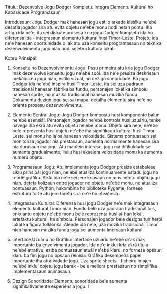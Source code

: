 Titulu: Dezenvolve Jogu Dodger Kompletu: Integra Elementu Kultural ho Kapasidade Programasaun

Introdusaun:
Jogu Dodger mak hanesan jogu estilo arkade klasiku ne'ebé desafia jogador sira atu evita objetu ne'ebé monu hodi hetan pontu. Iha artigu ida ne'e, ita sei diskute prosesu kria jogu Dodger kompletu ida ho diferensa ida - integrasaun elementu kultural husi Timor-Leste. Projetu ida ne'e hanesan oportunidade di'ak atu uza konseitu programasaun no téknika dezenvolvimentu jogu nian hodi selebra kultura lokál.

Kopru Prinsipál:

1. Konseitu no Dezenvolvimentu Jogu:
Pasu primeiru atu kria jogu Dodger mak dezenvolve konseitu jogu ne'ebé soól. Ida ne'e presiza deskrisaun mekanismu jogu nian, estilo vizuál, no dezign sonoridade. Ba jogu Dodger ida ne'ebé inspira husi Timor-Leste, ita sei uza padraun tradisionál hanesan fábrika ba fundu, personajen lokál ka símbolu hanesan sprite, no múzika tradisionál hanesan muzika fundu. Dokumentu dezign jogu sei sai mapa, detalha elementu sira ne'e no orienta prosesu dezenvolvimentu.

2. Elementu Sentral Jogu:
Jogu Dodger kompostu husi komponente balun ne'ebé esensiál. Personajen jogador ne'ebé kontrola husi uzuáriu, tenke navega iha ekrã atu evita objetu ne'ebé monu. Objetu sira ne'e, ne'ebé bele reprezenta husi objetu ne'ebé iha signifikadu kultural husi Timor-Leste, sei monu ho la'os hanesan velosidade. Sistema pontuasaun sei monitoriza jogador nia prestasaun, aumenta normalmente hanesan sira nia durasaun iha jogu. Atu mantein interese, jogu nia difikuldade sei aumenta gradualmente, liuliu husi akselera velosidade monu ka aumenta numeru objetu.

3. Programasaun Jogu:
Atu implementa jogu Dodger presiza estabelese siklu prinsipál jogu nian, ne'ebé atualiza kontinuamente estadu jogu no rende gráfiku. Siklu ida ne'e sei jere kriasaun no movimentu objetu jogu nian, deteta kolizaun entre jogador no objetu ne'ebé monu, no atualiza pontuasaun. Python, hakombina ho biblioteka Pygame, fornese estrutura forte atu jere tarefa sira ne'e ho efisiénsia.

4. Integrasaun Kultural:
Diferensa husi jogu Dodger ne'e mak integrasaun elementu kultural Timor nian. Fundu bele uza padraun tradisionál tais, enkuantu objetu ne'ebé monu bele reprezenta husi ai-han lokál, artefaktu kultural, ka símbolu. Personajen jogador bele dezigna tuir herói lokál ka figura folklórika. Alende ida ne'e, uza múzika tradisionál Timor nian hanesan muzika fundu jogu sei aumenta imersaun kultural.

5. Interface Uzuáriu no Gráfiku:
Interface uzuáriu ne'ebé di'ak mak importante ba envolvimentu jogador. Ida ne'e inklui kria ekrã títulu ne'ebé atrativu, ezibe pontuasaun atuál ne'ebé klaru, no fornese opsaun klaru ba fim jogu no opsaun reinisia. Gráfiku desempeña papel importante iha atratividade jogu. Uza sprite sheets - ficheiru imajen ne'ebé inklui objetu jogu barak - bele mellora prestasaun no simplifika implementasaun animasaun.

6. Dezign Sonoridade:
Elementu sonoridade bele aumenta signifikativamente esperiénsia jogu. I